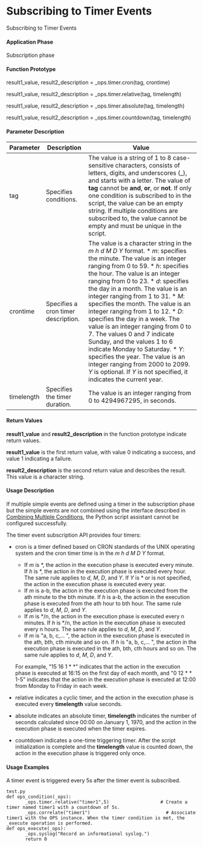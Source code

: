 Subscribing to Timer Events
===========================

Subscribing to Timer Events

#### Application Phase

Subscription phase


#### Function Prototype

result1\_value, result2\_description = \_ops.timer.cron(tag, crontime)

result1\_value, result2\_description = \_ops.timer.relative(tag, timelength)

result1\_value, result2\_description = \_ops.timer.absolute(tag, timelength)

result1\_value, result2\_description = \_ops.timer.countdown(tag, timelength)


#### Parameter Description

| Parameter | Description | Value |
| --- | --- | --- |
| tag | Specifies conditions. | The value is a string of 1 to 8 case-sensitive characters, consists of letters, digits, and underscores (\_), and starts with a letter. The value of **tag** cannot be **and**, **or**, or **not**. If only one condition is subscribed to in the script, the value can be an empty string. If multiple conditions are subscribed to, the value cannot be empty and must be unique in the script. |
| crontime | Specifies a cron timer description. | The value is a character string in the *m h d M D Y* format.   * *m*: specifies the minute. The value is an integer ranging from 0 to 59. * *h*: specifies the hour. The value is an integer ranging from 0 to 23. * *d*: specifies the day in a month. The value is an integer ranging from 1 to 31. * *M*: specifies the month. The value is an integer ranging from 1 to 12. * *D*: specifies the day in a week. The value is an integer ranging from 0 to 7. The values 0 and 7 indicate Sunday, and the values 1 to 6 indicate Monday to Saturday. * *Y*: specifies the year. The value is an integer ranging from 2000 to 2099. *Y* is optional. If *Y* is not specified, it indicates the current year. |
| timelength | Specifies the timer duration. | The value is an integer ranging from 0 to 4294967295, in seconds. |



#### Return Values

**result1\_value** and **result2\_description** in the function prototype indicate return values.

**result1\_value** is the first return value, with value 0 indicating a success, and value 1 indicating a failure.

**result2\_description** is the second return value and describes the result. This value is a character string.


#### Usage Description

If multiple simple events are defined using a timer in the subscription phase but the simple events are not combined using the interface described in [Combining Multiple Conditions](vrp_ops_cfg_0036.html), the Python script assistant cannot be configured successfully.

The timer event subscription API provides four timers:

* cron is a timer defined based on CRON standards of the UNIX operating system and the cron timer time is in the *m h d M D Y* format.
  + If *m* is \*, the action in the execution phase is executed every minute. If *h* is \*, the action in the execution phase is executed every hour. The same rule applies to *d*, *M*, *D*, and *Y*. If *Y* is \* or is not specified, the action in the execution phase is executed every year.
  + If *m* is a-b, the action in the execution phase is executed from the ath minute to the bth minute. If *h* is a-b, the action in the execution phase is executed from the ath hour to bth hour. The same rule applies to *d*, *M*, *D*, and *Y*.
  + If *m* is \*/n, the action in the execution phase is executed every n minutes. If *h* is \*/n, the action in the execution phase is executed every n hours. The same rule applies to *d*, *M*, *D*, and *Y*.
  + If *m* is "a, b, c,... ", the action in the execution phase is executed in the ath, bth, cth minute and so on. If *h* is "a, b, c,... ", the action in the execution phase is executed in the ath, bth, cth hours and so on. The same rule applies to *d*, *M*, *D*, and *Y*.
  
  For example, "15 16 1 \* \*" indicates that the action in the execution phase is executed at 16:15 on the first day of each month, and "0 12 \* \* 1-5" indicates that the action in the execution phase is executed at 12:00 from Monday to Friday in each week.
* relative indicates a cyclic timer, and the action in the execution phase is executed every **timelength** value seconds.
* absolute indicates an absolute timer, **timelength** indicates the number of seconds calculated since 00:00 on January 1, 1970, and the action in the execution phase is executed when the timer expires.
* countdown indicates a one-time triggering timer. After the script initialization is complete and the **timelength** value is counted down, the action in the execution phase is triggered only once.

#### Usage Examples

A timer event is triggered every 5s after the timer event is subscribed.

```
test.py 
def ops_condition(_ops):
       _ops.timer.relative("timer1",5)                   # Create a timer named timer1 with a countdown of 5s.
       _ops.correlate("timer1")                            # Associate timer1 with the OPS instance. When the timer condition is met, the _execute operation is performed.
def ops_execute(_ops): 
       _ops.syslog("Record an informational syslog.") 
       return 0
```